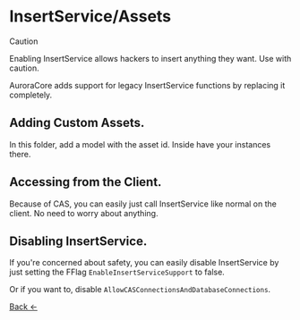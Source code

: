 # InsertService/Assets
> [!CAUTION]
> Enabling InsertService allows hackers to insert anything they want. Use with caution.

AuroraCore adds support for legacy InsertService functions by replacing it completely.

## Adding Custom Assets.
In this folder, add a model with the asset id. Inside have your instances there.

## Accessing from the Client.
Because of CAS, you can easily just call InsertService like normal on the client. No need to worry about anything.

## Disabling InsertService.
If you're concerned about safety, you can easily disable InsertService by just setting the FFlag `EnableInsertServiceSupport` to false.

Or if you want to, disable `AllowCASConnectionsAndDatabaseConnections`.

[Back <-](/docs/Utils/CASToolkit.md)